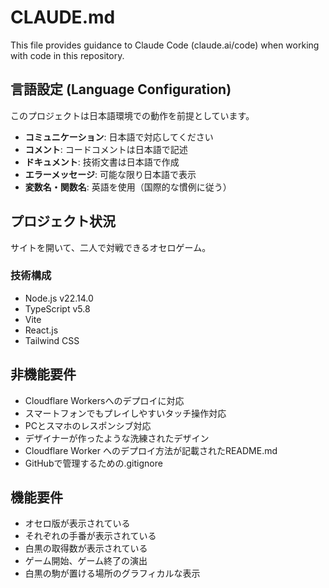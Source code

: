 # CLAUDE.md

This file provides guidance to Claude Code (claude.ai/code) when working with code in this repository.

## 言語設定 (Language Configuration)

このプロジェクトは日本語環境での動作を前提としています。

- **コミュニケーション**: 日本語で対応してください
- **コメント**: コードコメントは日本語で記述
- **ドキュメント**: 技術文書は日本語で作成
- **エラーメッセージ**: 可能な限り日本語で表示
- **変数名・関数名**: 英語を使用（国際的な慣例に従う）

## プロジェクト状況
サイトを開いて、二人で対戦できるオセロゲーム。

### 技術構成

- Node.js v22.14.0
- TypeScript v5.8
- Vite
- React.js
- Tailwind CSS

## 非機能要件

- Cloudflare Workersへのデプロイに対応
- スマートフォンでもプレイしやすいタッチ操作対応
- PCとスマホのレスポンシブ対応
- デザイナーが作ったような洗練されたデザイン
- Cloudflare Worker へのデプロイ方法が記載されたREADME.md
- GitHubで管理するための.gitignore

## 機能要件
- オセロ版が表示されている
- それぞれの手番が表示されている
- 白黒の取得数が表示されている
- ゲーム開始、ゲーム終了の演出
- 白黒の駒が置ける場所のグラフィカルな表示
